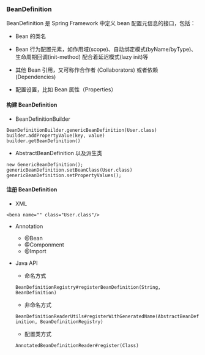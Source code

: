
### BeanDefinition

BeanDefinition 是 Spring Framework 中定义 bean 配置元信息的接口，包括：

* Bean 的类名

* Bean 行为配置元素，如作用域(scope)、自动绑定模式(byName/byType)、生命周期回调(init-method) 配合着延迟模式(lazy init)等

* 其他 Bean 引用，又可称作合作者 (Collaborators) 或者依赖 (Dependencies)

* 配置设置，比如 Bean 属性（Properties）


#### 构建 BeanDefinition

* BeanDefinitionBuilder

```
BeanDefinitionBuilder.genericBeanDefinition(User.class)
builder.addPropertyValue(key, value)
builder.getBeanDefinition()
```

* AbstractBeanDefinition 以及派生类

```
new GenericBeanDefinition();
genericBeanDefinition.setBeanClass(User.class)
genericBeanDefinition.setPropertyValues();
```

#### 注册 BeanDefinition

* XML

`<bena name="" class="User.class"/>`

* Annotation

    * @Bean
    * @Componment
    * @Import
    
* Java API

    * 命名方式
    
    `BeanDefinitionRegistry#registerBeanDefinition(String, BeanDefinition)`
    
    * 非命名方式
    
    `BeanDefinitionReaderUtils#registerWithGeneratedName(AbstractBeanDefinition, BeanDefinitionRegistry)`
    
    * 配置类方式
    
    `AnnotatedBeanDefinitionReader#register(Class)`